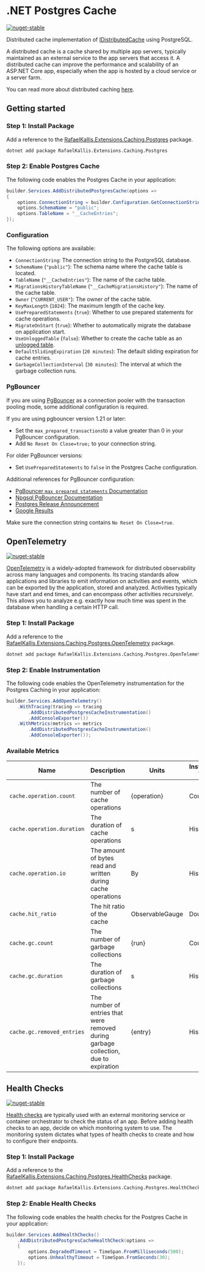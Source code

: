 # .NET Postgres Cache

[![nuget-stable](https://img.shields.io/nuget/v/RafaelKallis.Extensions.Caching.Postgres.svg?label=stable)](https://www.nuget.org/packages/RafaelKallis.Extensions.Caching.Postgres/)

Distributed cache implementation of [IDistributedCache](https://learn.microsoft.com/en-us/dotnet/api/microsoft.extensions.caching.distributed.idistributedcache) using PostgreSQL.

A distributed cache is a cache shared by multiple app servers, typically maintained as an external service to the app servers that access it. A distributed cache can improve the performance and scalability of an ASP.NET Core app, especially when the app is hosted by a cloud service or a server farm.

You can read more about distributed caching [here](https://docs.microsoft.com/en-us/aspnet/core/performance/caching/distributed).

## Getting started

### Step 1: Install Package

Add a reference to the [RafaelKallis.Extensions.Caching.Postgres](https://www.nuget.org/packages/RafaelKallis.Extensions.Caching.Postgres) package.

```sh
dotnet add package RafaelKallis.Extensions.Caching.Postgres
```

### Step 2: Enable Postgres Cache

The following code enables the Postgres Cache in your application:

```csharp
builder.Services.AddDistributedPostgresCache(options =>
{
    options.ConnectionString = builder.Configuration.GetConnectionString("Database");
    options.SchemaName = "public";
    options.TableName = "__CacheEntries";
});
```

### Configuration

The following options are available:
- `ConnectionString`: The connection string to the PostgreSQL database.
- `SchemaName` (`"public"`): The schema name where the cache table is located.
- `TableName` (`"__CacheEntries"`): The name of the cache table.
- `MigrationsHistoryTableName` (`"__CacheMigrationsHistory"`): The name of the cache table.
- `Owner` (`"CURRENT_USER"`): The owner of the cache table.
- `KeyMaxLength` (`1024`): The maximum length of the cache key.
- `UsePreparedStatements` (`true`): Whether to use prepared statements for cache operations.
- `MigrateOnStart` (`true`): Whether to automatically migrate the database on application start.
- `UseUnloggedTable` (`false`): Whether to create the cache table as an [unlogged table](https://pganalyze.com/blog/5mins-postgres-unlogged-tables).
- `DefaultSlidingExpiration` (`20 minutes`): The default sliding expiration for cache entries.
- `GarbageCollectionInterval` (`30 minutes`): The interval at which the garbage collection runs.

### PgBouncer

If you are using [PgBouncer](https://www.pgbouncer.org) as a connection pooler with the transaction pooling mode, some additional configuration is required.

If you are using pgbouncer version 1.21 or later:
- Set the `max_prepared_transactions`to a value greater than 0 in your PgBouncer configuration.
- Add `No Reset On Close=true;` to your connection string.

For older PgBouncer versions:
- Set `UsePreparedStatements` to `false` in the Postgres Cache configuration.

Additional references for PgBouncer configuration:
- [PgBouncer `max prepared statements` Documentation](https://www.pgbouncer.org/config.html#max_prepared_statements)
- [Npgsql PgBouncer Documentation](https://www.npgsql.org/doc/compatibility.html#pgbouncer)
- [Postgres Release Announcement](https://www.postgresql.org/about/news/pgbouncer-1210-released-now-with-prepared-statements-2735/)
- [Google Results](https://www.google.com/search?q=pgbouncer+prepared+statements)

Make sure the connection string contains `No Reset On Close=true`.

## OpenTelemetry

[![nuget-stable](https://img.shields.io/nuget/v/RafaelKallis.Extensions.Caching.Postgres.OpenTelemetry.svg?label=stable)](https://www.nuget.org/packages/RafaelKallis.Extensions.Caching.Postgres.OpenTelemetry/)

[OpenTelemetry](https://opentelemetry.io) is a widely-adopted framework for distributed observability across many languages and components. Its tracing standards allow applications and libraries to emit information on activities and events, which can be exported by the application, stored and analyzed. Activities typically have start and end times, and can encompass other activities recursivelyr. This allows you to analyze e.g. exactly how much time was spent in the database when handling a certain HTTP call.

### Step 1: Install Package

Add a reference to the [RafaelKallis.Extensions.Caching.Postgres.OpenTelemetry](https://www.nuget.org/packages/RafaelKallis.Extensions.Caching.Postgres.OpenTelemetry) package.

```sh
dotnet add package RafaelKallis.Extensions.Caching.Postgres.OpenTelemetry
```

### Step 2: Enable Instrumentation

The following code enables the OpenTelemetry instrumentation for the Postgres Caching in your application:

```csharp
builder.Services.AddOpenTelemetry()
    .WithTracing(tracing => tracing
        .AddDistributedPostgresCacheInstrumentation()
        .AddConsoleExporter())
    .WithMetrics(metrics => metrics
        .AddDistributedPostgresCacheInstrumentation()
        .AddConsoleExporter());
```

### Available Metrics

| Name | Description | Units | Instrument Type | Value Type | Attributes |
|---|---|---|---|---|---|
| `cache.operation.count` | The number of cache operations | {operation} | Counter | Int64 | `cache.operation.type` (`get`, `set`, `refresh`, `remove`); `cache.operation.key` |
| `cache.operation.duration` | The duration of cache operations | s | Histogram | Int64 | `cache.operation.type` (`get`, `set`, `refresh`, `remove`), `cache.operation.key` |
| `cache.operation.io` | The amount of bytes read and written during cache operations | By | Histogram | Int64 | `cache.operation.type` (`get`, `set`, `refresh`, `remove`), `cache.operation.key` |
| `cache.hit_ratio` | The hit ratio of the cache | ObservableGauge | Double |
| `cache.gc.count` | The number of garbage collections | {run} | Counter | Int64 |
| `cache.gc.duration` | The duration of garbage collections | s | Histogram | Int64 |
| `cache.gc.removed_entries` | The number of entries that were removed during garbage collection, due to expiration | {entry} | Histogram | Int64

## Health Checks

[![nuget-stable](https://img.shields.io/nuget/v/RafaelKallis.Extensions.Caching.Postgres.HealthChecks.svg?label=stable)](https://www.nuget.org/packages/RafaelKallis.Extensions.Caching.Postgres.HealthChecks/)

[Health checks](https://learn.microsoft.com/en-us/aspnet/core/host-and-deploy/health-checks) are typically used with an external monitoring service or container orchestrator to check the status of an app. Before adding health checks to an app, decide on which monitoring system to use. The monitoring system dictates what types of health checks to create and how to configure their endpoints.

### Step 1: Install Package

Add a reference to the [RafaelKallis.Extensions.Caching.Postgres.HealthChecks](https://www.nuget.org/packages/RafaelKallis.Extensions.Caching.Postgres.HealthChecks) package.

```sh
dotnet add package RafaelKallis.Extensions.Caching.Postgres.HealthChecks
```

### Step 2: Enable Health Checks

The following code enables the health checks for the Postgres Cache in your application:

```csharp
builder.Services.AddHealthChecks()
    .AddDistributedPostgresCacheHealthCheck(options => 
    {
        options.DegradedTimeout = TimeSpan.FromMilliseconds(500);
        options.UnhealthyTimeout = TimeSpan.FromSeconds(30);
    });
```